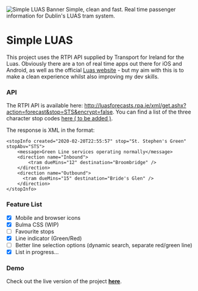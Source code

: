 ![Simple LUAS Banner](https://shanehastings.eu/luas/simpleluas_banner_github.png)
Simple, clean and fast. Real time passenger information for Dublin's LUAS tram system.
# Simple LUAS

This project uses the RTPI API supplied by Transport for Ireland for the Luas. Obviously there are a ton of real time apps out there for iOS and Android, as well as the official [Luas website](http://luas.ie/) - but my aim with this is to make a clean experience whilst also improving my dev skills.

### API

The RTPI API is available here: <http://luasforecasts.rpa.ie/xml/get.ashx?action=forecast&stop=STS&encrypt=false>. You can find a list of the three character stop codes [here ( to be added )](https://shanehastings.eu/luas/faq.php).

The response is XML in the format:

    <stopInfo created="2020-02-20T22:55:57" stop="St. Stephen's Green" stopAbv="STS">
        <message>Green Line services operating normally</message>
        <direction name="Inbound">
            <tram dueMins="12" destination="Broombridge" />
        </direction>
        <direction name="Outbound">
          <tram dueMins="15" destination="Bride's Glen" />
        </direction>
    </stopInfo>

### Feature List

- [x] Mobile and browser icons
- [x] Bulma CSS (WIP)
- [ ] Favourite stops
- [x] Line indicator (Green/Red)
- [ ] Better line selection options (dynamic search, separate red/green line)
- [x] List in progress... 

### Demo

Check out the live version of the project **[here](https://shanehastings.eu/luas/)**.
